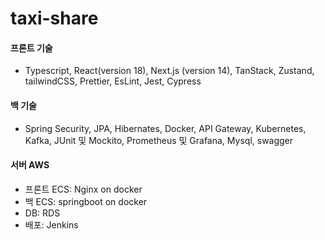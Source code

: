 # taxi-share

#### 프론트 기술
- Typescript, React(version 18), Next.js (version 14), TanStack, Zustand, tailwindCSS, Prettier, EsLint, Jest, Cypress
#### 백 기술
- Spring Security, JPA, Hibernates, Docker, API Gateway, Kubernetes, Kafka, JUnit 및 Mockito, Prometheus 및 Grafana, Mysql, swagger

#### 서버 AWS
- 프론트 ECS: Nginx on docker
- 백 ECS: springboot on docker
- DB: RDS
- 배포: Jenkins
